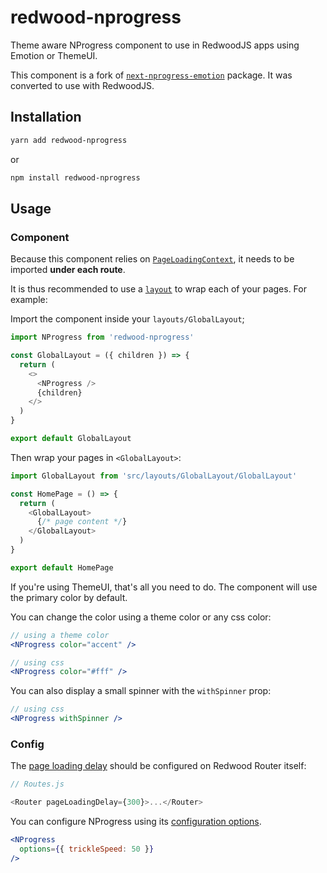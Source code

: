 # redwood-nprogress

Theme aware NProgress component to use in RedwoodJS apps using Emotion or ThemeUI.

This component is a fork of [`next-nprogress-emotion`](https://github.com/freddydumont/next-nprogress-emotion/) package. It was converted to use with RedwoodJS.

## Installation

```bash
yarn add redwood-nprogress
```

or

```bash
npm install redwood-nprogress
```

## Usage

### Component

Because this component relies on [`PageLoadingContext`](https://redwoodjs.com/docs/redwood-router#pageloadingcontext), it needs to be imported __under each route__.

It is thus recommended to use a [`layout`](https://redwoodjs.com/tutorial/layouts) to wrap each of your pages. For example:

Import the component inside your `layouts/GlobalLayout`;

```js
import NProgress from 'redwood-nprogress'

const GlobalLayout = ({ children }) => {
  return (
    <>
      <NProgress />
      {children}
    </>
  )
}

export default GlobalLayout
```

Then wrap your pages in `<GlobalLayout>`:

```javascript
import GlobalLayout from 'src/layouts/GlobalLayout/GlobalLayout'

const HomePage = () => {
  return (
    <GlobalLayout>
      {/* page content */}
    </GlobalLayout>
  )
}

export default HomePage
```

If you're using ThemeUI, that's all you need to do. The component will use the primary color by default.

You can change the color using a theme color or any css color:

```jsx
// using a theme color
<NProgress color="accent" />
```

```jsx
// using css
<NProgress color="#fff" />
```

You can also display a small spinner with the `withSpinner` prop:

```jsx
// using css
<NProgress withSpinner />
```

### Config

The [page loading delay](https://redwoodjs.com/docs/redwood-router#pageloadingcontext) should be configured on Redwood Router itself:

```javascript
// Routes.js

<Router pageLoadingDelay={300}>...</Router>
```

You can configure NProgress using its [configuration options](https://github.com/rstacruz/nprogress#configuration).

```jsx
<NProgress
  options={{ trickleSpeed: 50 }}
/>
```
